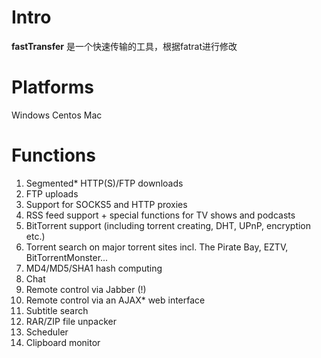 Intro
=====

**fastTransfer** 是一个快速传输的工具，根据fatrat进行修改

Platforms
=====

Windows
Centos
Mac

Functions
=====
 1. Segmented* HTTP(S)/FTP downloads
 2. FTP uploads
 3. Support for SOCKS5 and HTTP proxies
 4. RSS feed support + special functions for TV shows and podcasts
 5. BitTorrent support (including torrent creating, DHT, UPnP, encryption etc.)
 6. Torrent search on major torrent sites incl. The Pirate Bay, EZTV, BitTorrentMonster...
 7. MD4/MD5/SHA1 hash computing
 8. Chat
 9. Remote control via Jabber (!)
 10. Remote control via an AJAX* web interface
 11. Subtitle search
 12. RAR/ZIP file unpacker
 13. Scheduler
 14. Clipboard monitor
